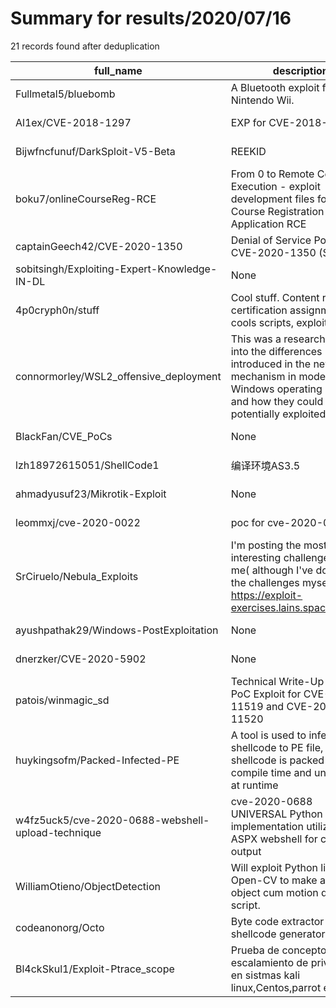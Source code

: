 
# Summary for results/2020/07/16
    
21 records found after deduplication

| full_name | description | html_url | matched_list | matched_count | pushed_at | size | stargazers_count | language | forks_count |
|---------------------------------------------------|------------------------------------------------------------------------------------------------------------------------------------------------------------------------|----------------------------------------------------------------------|---------------------------------------------|-----------------|---------------------------|--------|--------------------|------------------|---------------|
| Fullmetal5/bluebomb | A Bluetooth exploit for the Nintendo Wii. | https://github.com/Fullmetal5/bluebomb | ['exploit'] | 1 | 2020-07-16 05:05:43+00:00 | 49 | 225 | C | 18 |
| Al1ex/CVE-2018-1297 | EXP for CVE-2018-1297 | https://github.com/Al1ex/CVE-2018-1297 | ['cve-2'] | 1 | 2020-07-16 06:29:30+00:00 | 3 | 0 | Python | 0 |
| Bijwfncfunuf/DarkSploit-V5-Beta | REEKID | https://github.com/Bijwfncfunuf/DarkSploit-V5-Beta | ['sploit'] | 1 | 2020-07-16 19:45:44+00:00 | 13 | 0 | nan | 0 |
| boku7/onlineCourseReg-RCE | From 0 to Remote Code Execution - exploit development files for Online Course Registration Web Application RCE | https://github.com/boku7/onlineCourseReg-RCE | ['exploit', 'rce', 'remote code execution'] | 3 | 2020-07-16 17:21:38+00:00 | 22 | 6 | Python | 1 |
| captainGeech42/CVE-2020-1350 | Denial of Service PoC for CVE-2020-1350 (SIGRed) | https://github.com/captainGeech42/CVE-2020-1350 | ['cve poc', 'cve-2'] | 2 | 2020-07-16 18:32:04+00:00 | 2360 | 17 | Python | 3 |
| sobitsingh/Exploiting-Expert-Knowledge-IN-DL | None | https://github.com/sobitsingh/Exploiting-Expert-Knowledge-IN-DL | ['exploit'] | 1 | 2020-07-16 16:47:20+00:00 | 5487 | 1 | Jupyter Notebook | 0 |
| 4p0cryph0n/stuff | Cool stuff. Content related to certification assignments, cools scripts, exploit dev, etc. | https://github.com/4p0cryph0n/stuff | ['exploit'] | 1 | 2020-07-16 11:59:49+00:00 | 42 | 0 | Assembly | 0 |
| connormorley/WSL2_offensive_deployment | This was a research project into the differences introduced in the new WSL2 mechanism in modern Windows operating systems and how they could be potentially exploited. | https://github.com/connormorley/WSL2_offensive_deployment | ['exploit'] | 1 | 2020-07-16 13:51:04+00:00 | 15 | 1 | PowerShell | 0 |
| BlackFan/CVE_PoCs | None | https://github.com/BlackFan/CVE_PoCs | ['cve poc'] | 1 | 2020-07-16 07:33:05+00:00 | 2 | 18 | | 2 |
| lzh18972615051/ShellCode1 | 编译环境AS3.5 | https://github.com/lzh18972615051/ShellCode1 | ['shellcode'] | 1 | 2020-07-16 07:20:30+00:00 | 2867 | 10 | C | 7 |
| ahmadyusuf23/Mikrotik-Exploit | None | https://github.com/ahmadyusuf23/Mikrotik-Exploit | ['exploit'] | 1 | 2020-07-16 04:27:41+00:00 | 7 | 1 | Python | 1 |
| leommxj/cve-2020-0022 | poc for cve-2020-0022 | https://github.com/leommxj/cve-2020-0022 | ['cve poc', 'cve-2'] | 2 | 2020-07-16 06:51:16+00:00 | 16 | 52 | C | 24 |
| SrCiruelo/Nebula_Exploits | I'm posting the most interesting challenges for me( although I've done all the challenges myself). https://exploit-exercises.lains.space/nebula/ | https://github.com/SrCiruelo/Nebula_Exploits | ['exploit'] | 1 | 2020-07-16 18:07:42+00:00 | 68 | 0 | C | 0 |
| ayushpathak29/Windows-PostExploitation | None | https://github.com/ayushpathak29/Windows-PostExploitation | ['exploit'] | 1 | 2020-07-16 12:02:32+00:00 | 1156 | 1 | | 0 |
| dnerzker/CVE-2020-5902 | None | https://github.com/dnerzker/CVE-2020-5902 | ['cve-2'] | 1 | 2020-07-16 16:16:37+00:00 | 13 | 0 | Lua | 0 |
| patois/winmagic_sd | Technical Write-Up on and PoC Exploit for CVE-2020-11519 and CVE-2020-11520 | https://github.com/patois/winmagic_sd | ['0day', 'cve poc', 'exploit'] | 3 | 2020-07-16 07:20:30+00:00 | 46 | 9 | Python | 4 |
| huykingsofm/Packed-Infected-PE | A tool is used to infected a shellcode to PE file, the shellcode is packed at compile time and unpacked at runtime | https://github.com/huykingsofm/Packed-Infected-PE | ['shellcode'] | 1 | 2020-07-16 08:50:24+00:00 | 3291 | 11 | C | 4 |
| w4fz5uck5/cve-2020-0688-webshell-upload-technique | cve-2020-0688 UNIVERSAL Python implementation utilizing ASPX webshell for command output | https://github.com/w4fz5uck5/cve-2020-0688-webshell-upload-technique | ['cve-2'] | 1 | 2020-07-16 10:42:27+00:00 | 167 | 15 | Python | 10 |
| WilliamOtieno/ObjectDetection | Will exploit Python library, Open-CV to make a simple object cum motion detection script. | https://github.com/WilliamOtieno/ObjectDetection | ['exploit'] | 1 | 2020-07-16 20:29:32+00:00 | 4 | 0 | Python | 0 |
| codeanonorg/Octo | Byte code extractor and shellcode generator | https://github.com/codeanonorg/Octo | ['shellcode'] | 1 | 2020-07-16 20:25:39+00:00 | 143 | 3 | C | 0 |
| Bl4ckSkul1/Exploit-Ptrace_scope | Prueba de concepto de escalamiento de privilegios en sistmas kali linux,Centos,parrot etc. | https://github.com/Bl4ckSkul1/Exploit-Ptrace_scope | ['exploit'] | 1 | 2020-07-16 20:18:20+00:00 | 4 | 0 | Shell | 0 |
